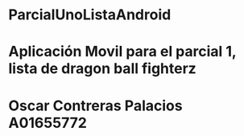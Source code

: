 # ParcialUnoListaAndroid
# Aplicación Movil para el parcial 1, lista de dragon ball fighterz
# Oscar Contreras Palacios A01655772